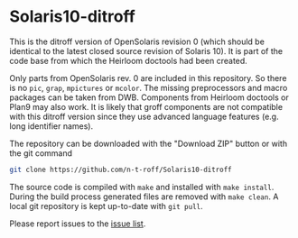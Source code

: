 Solaris10-ditroff
=================

This is the ditroff version of OpenSolaris revision 0 (which should be identical to the latest closed source revision of Solaris 10).
It is part of the code base from which the Heirloom doctools had been created.

Only parts from OpenSolaris rev. 0 are included in this repository.
So there is no `pic`, `grap`, `mpictures` or `mcolor`.
The missing preprocessors and macro packages can be taken from DWB.
Components from Heirloom doctools or Plan9 may also work.
It is likely that groff components are not compatible with this ditroff version since they use advanced language features (e.g. long identifier names).

The repository can be downloaded with the "Download ZIP" button or with the git command
```bash
git clone https://github.com/n-t-roff/Solaris10-ditroff
```
The source code is compiled with `make` and installed with `make install`.
During the build process generated files are removed with `make clean`.
A local git repository is kept up-to-date with `git pull`.

Please report issues to the [issue list](https://github.com/n-t-roff/Solaris10-ditroff/issues).

